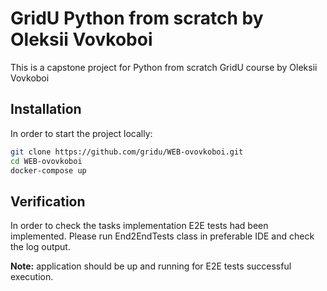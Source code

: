 # GridU Python from scratch by Oleksii Vovkoboi

This is a capstone project for Python from scratch GridU course by Oleksii Vovkoboi

## Installation

In order to start the project locally:

```bash
git clone https://github.com/gridu/WEB-ovovkoboi.git
cd WEB-ovovkoboi
docker-compose up
```

## Verification

In order to check the tasks implementation E2E tests had been implemented. 
Please run End2EndTests class in preferable IDE and check the log output.

**Note:** application should be up and running for E2E tests successful execution.
